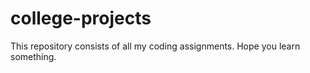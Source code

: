# college-projects
This repository consists of all my coding assignments. Hope you learn something.
